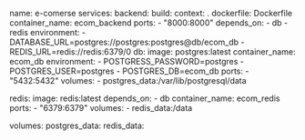 name: e-comerse
services:
  backend:
    build: 
      context: .
      dockerfile: Dockerfile
    container_name: ecom_backend
    ports:
      - "8000:8000"
    depends_on:
      - db
      - redis
    environment:
      - DATABASE_URL=postgres://postgres:postgres@db/ecom_db
      - REDIS_URL=redis://redis:6379/0
  db:
    image: postgres:latest
    container_name: ecom_db
    environment:
      - POSTGRESS_PASSWORD=postgres
      - POSTGRES_USER=postgres
      - POSTGRES_DB=ecom_db
    ports:
      - "5432:5432"
    volumes:
      - postgres_data:/var/lib/postgresql/data  

  redis:
    image: redis:latest
    depends_on: 
      - db 
    container_name: ecom_redis
    ports:
      - "6379:6379" 
    volumes:
      - redis_data:/data  

volumes:
      postgres_data:
      redis_data:
